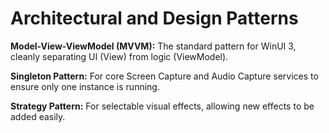 # Architectural and Design Patterns

**Model-View-ViewModel (MVVM):** The standard pattern for WinUI 3, cleanly separating UI (View) from logic (ViewModel).

**Singleton Pattern:** For core Screen Capture and Audio Capture services to ensure only one instance is running.

**Strategy Pattern:** For selectable visual effects, allowing new effects to be added easily.
